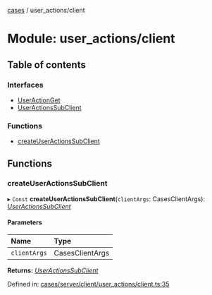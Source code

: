 [cases](../server_client_api.md) / user_actions/client

# Module: user\_actions/client

## Table of contents

### Interfaces

- [UserActionGet](../interfaces/user_actions_client.useractionget.md)
- [UserActionsSubClient](../interfaces/user_actions_client.useractionssubclient.md)

### Functions

- [createUserActionsSubClient](user_actions_client.md#createuseractionssubclient)

## Functions

### createUserActionsSubClient

▸ `Const` **createUserActionsSubClient**(`clientArgs`: CasesClientArgs): [*UserActionsSubClient*](../interfaces/user_actions_client.useractionssubclient.md)

#### Parameters

| Name | Type |
| :------ | :------ |
| `clientArgs` | CasesClientArgs |

**Returns:** [*UserActionsSubClient*](../interfaces/user_actions_client.useractionssubclient.md)

Defined in: [cases/server/client/user_actions/client.ts:35](https://github.com/jonathan-buttner/kibana/blob/7a61a8b912c/x-pack/plugins/cases/server/client/user_actions/client.ts#L35)
